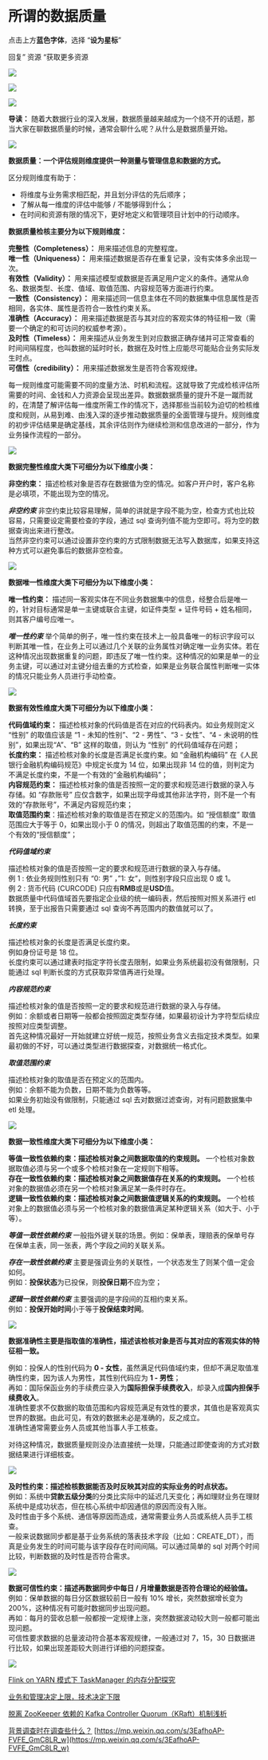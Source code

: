 # 所谓的数据质量
点击上方**蓝色字体**，选择 “**设为星标**”

回复” 资源 “获取更多资源

![](https://mmbiz.qpic.cn/mmbiz_jpg/ow6przZuPIENb0m5iawutIf90N2Ub3dcPuP2KXHJvaR1Fv2FnicTuOy3KcHuIEJbd9lUyOibeXqW8tEhoJGL98qOw/640?wx_fmt=jpeg)

![](https://mmbiz.qpic.cn/mmbiz_jpg/UdK9ByfMT2NZKQdGbHs8c5vwUJCotibMfQ9AyggzIiczyOOeibL3tGqffoT0NrHOLYZLYrMsib0HUiaDHxra2tZHv8Q/640?wx_fmt=jpeg)

![](https://mmbiz.qpic.cn/mmbiz_png/UdK9ByfMT2NZKQdGbHs8c5vwUJCotibMfUm09jRSQ33uCfc948oTvNhFQYW7icZM93auJmS4qt04bnl0MzXfyvgQ/640?wx_fmt=png)

**导读：** 随着大数据行业的深入发展，数据质量越来越成为一个绕不开的话题，那当大家在聊数据质量的时候，通常会聊什么呢？从什么是数据质量开始。

![](https://mmbiz.qpic.cn/mmbiz_png/UdK9ByfMT2NZKQdGbHs8c5vwUJCotibMfvwxzqkjFDL71vnog1lz1xibl5qKB0CFwKY6DFXuG5MDBQmGjmH3OFsg/640?wx_fmt=png)

**数据质量：一个评估规则维度提供一种测量与管理信息和数据的方式。** 

区分规则维度有助于：

-   将维度与业务需求相匹配，并且划分评估的先后顺序；
-   了解从每一维度的评估中能够 / 不能够得到什么；
-   在时间和资源有限的情况下，更好地定义和管理项目计划中的行动顺序。

**数据质量检核主要分为以下规则维度：** 

**完整性（Completeness）：** 用来描述信息的完整程度。  
**唯一性（Uniqueness）：** 用来描述数据是否存在重复记录，没有实体多余出现一次。  
**有效性（Validity）：** 用来描述模型或数据是否满足用户定义的条件。通常从命名、数据类型、长度、值域、取值范围、内容规范等方面进行约束。  
**一致性（Consistency）：** 用来描述同一信息主体在不同的数据集中信息属性是否相同，各实体、属性是否符合一致性约束关系。  
**准确性（Accuracy）：** 用来描述数据是否与其对应的客观实体的特征相一致（需要一个确定的和可访问的权威参考源）。  
**及时性（Timeless）：** 用来描述从业务发生到对应数据正确存储并可正常查看的时间间隔程度，也叫数据的延时时长，数据在及时性上应能尽可能贴合业务实际发生时点。  
**可信性（credibility）：** 用来描述数据发生是否符合客观规律。

每一规则维度可能需要不同的度量方法、时机和流程。这就导致了完成检核评估所需要的时间、金钱和人力资源会呈现出差异。数据数据质量的提升不是一蹴而就的，在清楚了解评估每一维度所需工作的情况下，选择那些当前较为迫切的检核维度和规则，从易到难、由浅入深的逐步推动数据质量的全面管理与提升。规则维度的初步评估结果是确定基线，其余评估则作为继续检测和信息改进的一部分，作为业务操作流程的一部分。

![](https://mmbiz.qpic.cn/mmbiz_png/UdK9ByfMT2NZKQdGbHs8c5vwUJCotibMfndv6H1wlf4V710Y1icvFvrBFcV2TT2ODlUwTtQoQz1hn8baX9icqomXg/640?wx_fmt=png)

**数据完整性维度大类下可细分为以下维度小类：** 

**非空约束：** 描述检核对象是否存在数据值为空的情况。如客户开户时，客户名称是必填项，不能出现为空的情况。

**_非空约束_** 非空约束比较容易理解，简单的讲就是字段不能为空，检查方式也比较容易，只需要设定需要检查的字段，通过 sql 查询列值不能为空即可。将为空的数据查询出来进行整改。  
当然非空约束可以通过设置非空约束的方式限制数据无法写入数据库，如果支持这种方式可以避免事后的数据非空检查。

![](https://mmbiz.qpic.cn/mmbiz_png/UdK9ByfMT2NZKQdGbHs8c5vwUJCotibMfRKLibm7h6uhjKGppaLaiay9qgg4qibesETmvZTlxstJjKckgxFEkicibzqQ/640?wx_fmt=png)

**数据唯一性维度大类下可细分为以下维度小类：** 

**唯一性约束：** 描述同一客观实体在不同业务数据集中的信息，经整合后是唯一的，针对目标通常是单一主键或联合主键，如证件类型 + 证件号码 + 姓名相同，则其客户编号应唯一。

**_唯一性约束_** 举个简单的例子，唯一性约束在技术上一般具备唯一的标识字段可以判断其唯一性，在业务上可以通过几个关联的业务属性对确定唯一业务实体。若在这种情况出现数据重复的问题，即违反了唯一性约束。这种情况的如果是单一的业务主键，可以通过对主键分组去重的方式检查，如果是业务联合属性判断唯一实体的情况只能业务人员进行手动检查。

![](https://mmbiz.qpic.cn/mmbiz_png/UdK9ByfMT2NZKQdGbHs8c5vwUJCotibMfXWFtBZbVRUEZFp1yX57P1nAaQItdcCXw9dP7ShWYdOJXmiaABsvhaAA/640?wx_fmt=png)

**数据有效性维度大类下可细分为以下维度小类：** 

**代码值域约束：** 描述检核对象的代码值是否在对应的代码表内。如业务规则定义 “性别” 的取值应该是 “1 - 未知的性别”、“2 - 男性”、“3 - 女性”、“4 - 未说明的性别”，如果出现“A”、“B” 这样的取值，则认为 “性别” 的代码值域存在问题；  
**长度约束：** 描述检核对象的长度是否满足长度约束。如 “金融机构编码” 在《人民银行金融机构编码规范》中规定长度为 14 位，如果出现非 14 位的值，则判定为不满足长度约束，不是一个有效的“金融机构编码”；  
**内容规范约束：** 描述检核对象的值是否按照一定的要求和规范进行数据的录入与存储。如 “存款账号” 应仅含数字，如果出现字母或其他非法字符，则不是一个有效的“存款账号”，不满足内容规范约束；  
**取值范围约束**：描述检核对象的取值是否在预定义的范围内。如 “授信额度” 取值范围应大于等于 0，如果出现小于 0 的情况，则超出了取值范围的约束，不是一个有效的“授信额度”；

**_代码值域约束_**

描述检核对象的值是否按照一定的要求和规范进行数据的录入与存储。  
例 1 : 依业务规则性别只有 “0: 男” ，”1: 女”，则性别字段只应出现 0 或 1。  
例 2 : 货币代码 (CURCODE) 只应有**RMB**或是**USD**值。  
数据质量中代码值域首先要指定企业级的统一编码表，然后按照对照关系进行 etl 转换，至于出报告只需要通过 sql 查询不再范围内的数值就可以了。

**_长度约束_**

描述检核对象的长度是否满足长度约束。  
例如身份证号是 18 位。  
长度约束可以通过建表时指定字符长度去限制，如果业务系统最初没有做限制，只能通过 sql 判断长度的方式获取异常值再进行处理。

**_内容规范约束_**

描述检核对象的值是否按照一定的要求和规范进行数据的录入与存储。  
例如：余额或者日期等一般都会按照固定类型存储，如果最初设计为字符型后续应按照对应类型调整。  
首先这种情况最好一开始就建立好统一规范，按照业务含义去指定技术类型。如果最初做的不好，可以通过类型进行数据探查，对数据统一格式化。

**_取值范围约束_**

描述检核对象的取值是否在预定义的范围内。  
例如：余额不能为负数，日期不能为负数等等。  
如果业务初始没有做限制，只能通过 sql 去对数据过滤查询，对有问题数据集中 etl 处理。

![](https://mmbiz.qpic.cn/mmbiz_png/UdK9ByfMT2NZKQdGbHs8c5vwUJCotibMfdeUEAjstXU6lIhLQwMn26YR24NCk1iclaxcykFiaSB5b0Xu5XK0qX24g/640?wx_fmt=png)

**数据一致性维度大类下可细分为以下维度小类：** 

**等值一致性依赖约束：描述检核对象之间数据取值的约束规则。** 一个检核对象数据取值必须与另一个或多个检核对象在一定规则下相等。  
**存在一致性依赖约束：描述检核对象之间数据值存在关系的约束规则。** 一个检核对象的数据值必须在另一个检核对象满足某一条件时存在。  
**逻辑一致性依赖约束：描述检核对象之间数据值逻辑关系的约束规则。** 一个检核对象上的数据值必须与另一个检核对象的数据值满足某种逻辑关系（如大于、小于等）。

**_等值一致性依赖约束_** 一般指外键关联的场景。例如：保单表，理赔表的保单号存在保单主表，同一张表，两个字段之间的关联关系。

**_存在一致性依赖约束_** 主要是强调业务的关联性，一个状态发生了则某个值一定会如何。  
例如：**投保状态**为已投保，则**投保日期**不应为空；

**_逻辑一致性依赖约束_** 主要强调的是字段间的互相约束关系。  
例如：**投保开始时间**小于等于**投保结束时间**。

![](https://mmbiz.qpic.cn/mmbiz_png/UdK9ByfMT2NZKQdGbHs8c5vwUJCotibMfGa2h9rZkicpEPGeN7zgVdp2tQmR9vkOVFEqeYV2HaLsqVXmiaL9rXOmA/640?wx_fmt=png)

**数据准确性主要是指取值的准确性，描述该检核对象是否与其对应的客观实体的特征相一致。** 

例如：投保人的性别代码为 **0 - 女性**，虽然满足代码值域约束，但却不满足取值准确性约束，因为该人为男性，其性别代码应为 **1 - 男性**；  
再如：国际保函业务的手续费应录入为**国际担保手续费收入**，却录入成**国内担保手续费收入**。  
准确性要求不仅数据的取值范围和内容规范满足有效性的要求，其值也是客观真实世界的数据。由此可见，有效的数据未必是准确的，反之成立。  
准确性通常需要业务人员或其他当事人手工核查。

对待这种情况，数据质量规则没办法直接统一处理，只能通过即使查询的方式对数据结果进行详细核查。

![](https://mmbiz.qpic.cn/mmbiz_png/UdK9ByfMT2NZKQdGbHs8c5vwUJCotibMfMejwaD5t6l93KoqjyrXdTyYe5hEQFKDmd1CEvN0ibIEco8vSxEricgBQ/640?wx_fmt=png)

**及时性约束：描述检核数据能否及时反映其对应的实际业务的时点状态。**  
例如：系统中**贷款五级分类**的分类比实际中的延迟几天变化；再如理财业务在理财系统中是成功状态，但在核心系统中却因通信的原因而没有入账。  
及时性由于多个系统、通信等原因而造成，通常需要业务人员或系统人员手工核查。  
一般来说数据同步都是基于业务系统的落表技术字段（比如：CREATE_DT），而真是业务发生的时间可能与该字段存在时间间隔。可以通过简单的 sql 对两个时间比较，判断数据的及时性是否符合需求。

![](https://mmbiz.qpic.cn/mmbiz_png/UdK9ByfMT2NZKQdGbHs8c5vwUJCotibMfcoR8uW9enEIA75p0dv0ROYNSwfkvW28bGJHwlicDnShD70qlKCOXViag/640?wx_fmt=png)

**数据可信性约束：描述再数据同步中每日 / 月增量数据是否符合理论的经验值。**  
例如：保单数据的每日分区数据较前日一般有 10% 增长，突然数据增长变为 200%，这种情况有可能时数据同步出现问题。  
再如：每月的营收总额一般都按一定规律上涨，突然数据波动较大则一般都可能出现问题。  
可信性要求数据的总量波动符合基本客观规律，一般通过对 7，15，30 日数据进行比较，如果出现差距较大则进行详细的问题探查。

![](https://mmbiz.qpic.cn/mmbiz_jpg/BSBqCXrZtzAicMToibKuIysLrB62M5A5YaLhZg6z86tI7ZeEZqTLLYyNrmlzrkyKUN5kNeUFicVC3bMP1GEqKz1OQ/640?wx_fmt=jpeg)

[Flink on YARN 模式下 TaskManager 的内存分配探究](http://mp.weixin.qq.com/s?__biz=MzU3MzgwNTU2Mg==&mid=2247502265&idx=2&sn=7b9b2ce69821cc7d63974ddffe842cf6&chksm=fd3e8f2cca49063a99404b6bbd0fb2e21b38679455e205c02df19464621048d2f3562a833078&scene=21#wechat_redirect)  

[业务和管理决定上限，技术决定下限](http://mp.weixin.qq.com/s?__biz=MzU3MzgwNTU2Mg==&mid=2247502238&idx=1&sn=f23ba14007cf055079a96443d6904451&chksm=fd3e8f0bca49061dfc6cf7233d2db44358ee52d92ae34c48a22e55b3d013b37d2d1010325ea9&scene=21#wechat_redirect)  

[脱离 ZooKeeper 依赖的 Kafka Controller Quorum（KRaft）机制浅析](http://mp.weixin.qq.com/s?__biz=MzU3MzgwNTU2Mg==&mid=2247502211&idx=1&sn=98ce76355aa15ab70fe9c99950beea90&chksm=fd3e8f16ca4906004fee5aa0963436adbca4e63e04ef1f5bdc279e121a0d556ef4b835d92c8f&scene=21#wechat_redirect)  

[背景调查时在调查些什么？](http://mp.weixin.qq.com/s?__biz=MzU3MzgwNTU2Mg==&mid=2247502169&idx=1&sn=34462502d295bf1a03d72684e8dd1eaa&chksm=fd3e8fccca4906daabaf48845d5fdf7cf73b7e60850c176bc2bf3008763f391e5877366adb53&scene=21#wechat_redirect) 
 [https://mp.weixin.qq.com/s/3EafhoAP-FVFE_GmC8LR_w](https://mp.weixin.qq.com/s/3EafhoAP-FVFE_GmC8LR_w)
